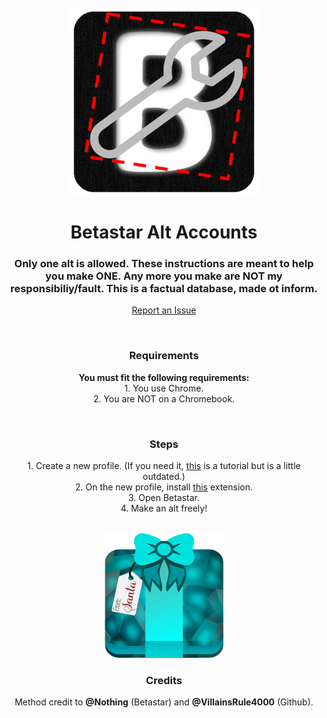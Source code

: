 <div id="top"></div>
<br />
<div align="center">
  <a href="https://betastar.org">
    <img src="/images/siteLogo.png" alt="Logo" width="300" height="300">
  </a>
  <h1 align="center">Betastar Alt Accounts</h1>
  <h3 align="center">Only one alt is allowed. These instructions are meant to help you make ONE. Any more you make are NOT my responsibiliy/fault. This is a factual database, made ot inform.</h3>
  <p align="center">
    <a href="https://github.com/BetastarUtils/BetastarUtils.github.io/issues">Report an Issue</a>
  </p>
</div>
<div id="top"></div>
<br />
<div align="center">
  <h3 align="center">Requirements</h3>

  <p align="center">
    <b>You must fit the following requirements:</b><br>
    1. You use Chrome.<br>
    2. You are NOT on a Chromebook.
  </p>
</div><div id="top"></div>
<br />
<div align="center">
  <h3 align="center">Steps</h3>

  <p align="center">
    1. Create a new profile. (If you need it, <a href="https://www.techsolutions.support.com/how-to/how-to-create-and-switch-profiles-in-chrome-12564"> this</a> is a tutorial but is a little outdated.)<br>
    2. On the new profile, install <a href="https://chrome.google.com/webstore/detail/zenmate-free-vpn%E2%80%93best-vpn/fdcgdnkidjaadafnichfpabhfomcebme?hl=en">this</a> extension.<br>
    3. Open Betastar.<br>
    4. Make an alt freely!
  </p>
</div>
<div id="top"></div>
<br />
<div align="center">
  <img src="/images/diamondGift.png" alt="Logo" width="190" height="200">
  <h3 align="center">Credits</h3>

  <p align="center">
    Method credit to <b>@Nothing</b> (Betastar) and <b>@VillainsRule4000</b> (Github).
  </p>
</div>
